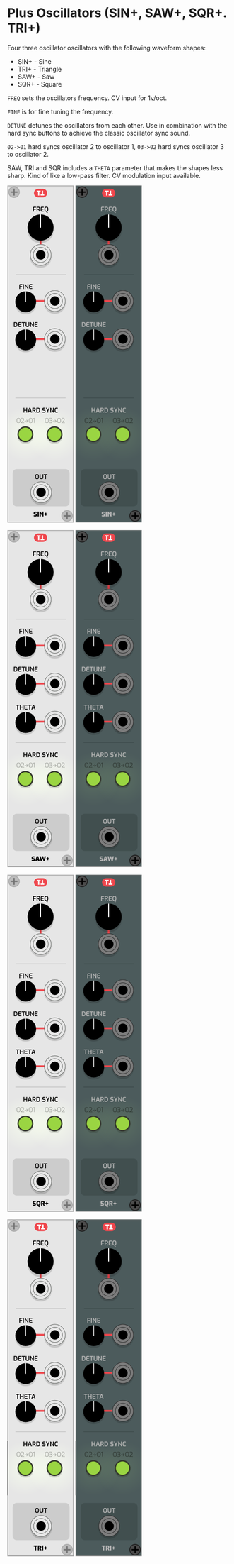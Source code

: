 # Plus Oscillators (SIN+, SAW+, SQR+. TRI+)

Four three oscillator oscillators with the following waveform shapes:

* SIN+ - Sine
* TRI+ - Triangle
* SAW+ - Saw
* SQR+ - Square

`FREQ` sets the oscillators frequency. CV input for 1v/oct.

`FINE` is for fine tuning the frequency.

`DETUNE` detunes the oscillators from each other. Use in combination with the hard sync buttons to achieve the classic oscillator sync sound.

`02->01` hard syncs oscillator 2 to oscillator 1, `03->02` hard syncs oscillator 3 to oscillator 2.

SAW, TRI and SQR includes a `THETA` parameter that makes the shapes less sharp. Kind of like a low-pass filter. CV modulation input available.

![Default theme](https://github.com/thomassidor/tinytricks/blob/master/module-screenshots/default/TTSINPLUS.png?raw=true)
![River bed theme](https://github.com/thomassidor/tinytricks/blob/master/module-screenshots/river-bed/TTSINPLUS.png?raw=true)

![Default theme](https://github.com/thomassidor/tinytricks/blob/master/module-screenshots/default/TTSAWPLUS.png?raw=true)
![River bed theme](https://github.com/thomassidor/tinytricks/blob/master/module-screenshots/river-bed/TTSAWPLUS.png?raw=true)

![Default theme](https://github.com/thomassidor/tinytricks/blob/master/module-screenshots/default/TTSQRPLUS.png?raw=true)
![River bed theme](https://github.com/thomassidor/tinytricks/blob/master/module-screenshots/river-bed/TTSQRPLUS.png?raw=true)

![Default theme](https://github.com/thomassidor/tinytricks/blob/master/module-screenshots/default/TTTRIPLUS.png?raw=true)
![River bed theme](https://github.com/thomassidor/tinytricks/blob/master/module-screenshots/river-bed/TTTRIPLUS.png?raw=true)
